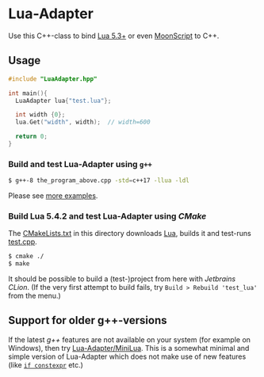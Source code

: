 # Lua-Adapter
Use this C++-class to bind [Lua 5.3+](https://www.lua.org/download.html) or even [MoonScript](https://github.com/JlnWntr/Lua-Adapter/tree/master/examples/moonscript) to C++.

## Usage
```c++
#include "LuaAdapter.hpp"

int main(){
  LuaAdapter lua{"test.lua"};

  int width {0};
  lua.Get("width", width);  // width=600

  return 0;
}
```

### Build and test Lua-Adapter using `g++`

```bash
$ g++-8 the_program_above.cpp -std=c++17 -llua -ldl
```
Please see [more examples](https://github.com/JlnWntr/Lua-Adapter/blob/master/examples).


### Build Lua 5.4.2 and test Lua-Adapter using *CMake*
The [CMakeLists.txt](https://github.com/JlnWntr/Lua-Adapter/blob/master/CMakeLists.txt) in this directory downloads [Lua](https://www.lua.org), builds it and test-runs [test.cpp](https://github.com/JlnWntr/Lua-Adapter/blob/master/examples/test.cpp).

```bash
$ cmake ./
$ make
```

It should be possible to build a (test-)project from here with *Jetbrains CLion*.
(If the very first attempt to build fails, try `Build > Rebuild 'test_lua'` from the menu.)

## Support for older g++-versions
If the latest *g++* features are not available on your system (for example on Windows), then try [Lua-Adapter/MiniLua](https://github.com/JlnWntr/Lua-Adapter/tree/master/MiniLua). This is a somewhat minimal and simple version of Lua-Adapter which does not make use of new features (like [`if constexpr`](https://github.com/JlnWntr/Lua-Adapter/blob/master/LuaAdapter.hpp#L150) etc.)
